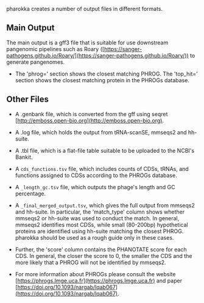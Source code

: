 pharokka creates a number of output files in different formats.

Main Output
----------
The main output is a gff3 file that is suitable for use downstream pangenomic pipelines such as Roary ([https://sanger-pathogens.github.io/Roary/](https://sanger-pathogens.github.io/Roary/)) to generate pangenomes.

* The 'phrog=' section shows the closest matching PHROG. The 'top_hit=' section shows the closest matching protein in the PHROGs database.

Other Files
------
* A .genbank file, which is converted from the gff using seqret [http://emboss.open-bio.org](http://emboss.open-bio.org).

* A .log file, which holds the output from tRNA-scanSE, mmseqs2 and hh-suite.

* A .tbl file, which is a flat-file table suitable to be uploaded to the NCBI's Bankit.

* A `cds_functions.tsv` file, which includes counts of CDSs, tRNAs, and functions assigned to CDSs according to the PHROGs database.

* A `_length_gc.tsv` file, which outputs the phage's length and GC percentage.

* A `_final_merged_output.tsv`, which gives the full output from mmseqs2 and hh-suite. In particular, the 'match_type' column shows whether mmseqs2 or hh-suite was used to conduct the match. In general, mmseqs2 identifies most CDSs, while small (80-200bp) hypothetical proteins are identified using hh-suite matching the closest PHROG. pharokka should be used as a rough guide only in these cases.

* Further, the 'score' column contains the PHANOTATE score for each CDS. In general, the closer the score to 0, the smaller the CDS and the more likely that a PHROG will not be identified by mmseqs2.

* For more information about PHROGs please consult the website [https://phrogs.lmge.uca.fr](https://phrogs.lmge.uca.fr) and paper [https://doi.org/10.1093/nargab/lqab067](https://doi.org/10.1093/nargab/lqab067).
